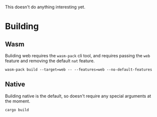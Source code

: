 
This doesn't do anything interesting yet.

# Building

## Wasm

Buliding web requires the `wasm-pack` cli tool, and requires passing
the `web` feature and removing the default `nat` feature.

```
wasm-pack build --target=web -- --features=web --no-default-features
```

## Native

Building native is the default, so doesn't require any special
arguments at the moment.

```
cargo build
```

